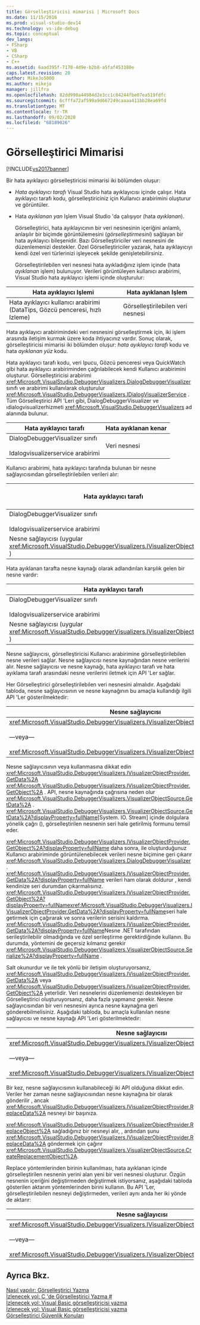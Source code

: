 ```yaml
---
title: Görselleştiricisi mimarisi | Microsoft Docs
ms.date: 11/15/2016
ms.prod: visual-studio-dev14
ms.technology: vs-ide-debug
ms.topic: conceptual
dev_langs:
- FSharp
- VB
- CSharp
- C++
ms.assetid: 6aad395f-7170-4d9e-b2b8-a5faf453380e
caps.latest.revision: 20
author: MikeJo5000
ms.author: mikejo
manager: jillfra
ms.openlocfilehash: 82dd990a44984d2e3cc1c84244fbe07ea519fdfc
ms.sourcegitcommit: 6cfffa72af599a9d667249caaaa411bb28ea69fd
ms.translationtype: MT
ms.contentlocale: tr-TR
ms.lasthandoff: 09/02/2020
ms.locfileid: "68189026"
---
```

# <a name="visualizer-architecture"></a>Görselleştirici Mimarisi
[!INCLUDE[vs2017banner](../includes/vs2017banner.md)]

Bir hata ayıklayıcı görselleştiricisi mimarisi iki bölümden oluşur:  
  
- *Hata ayıklayıcı tarafı* Visual Studio hata ayıklayıcısı içinde çalışır. Hata ayıklayıcı tarafı kodu, görselleştiriciniz için Kullanıcı arabirimini oluşturur ve görüntüler.  
  
- Hata *ayıklanan yan* Işlem Visual Studio 'da çalışıyor (hata *ayıklanan*).  
  
  Görselleştirici, hata ayıklayıcının bir veri nesnesinin içeriğini anlamlı, anlaşılır bir biçimde görüntülemesini (*görselleştirmesini*) sağlayan bir hata ayıklayıcı bileşenidir. Bazı Görselleştiriciler veri nesnesini de düzenlemenizi destekler. Özel Görselleştiriciler yazarak, hata ayıklayıcıyı kendi özel veri türlerinizi işleyecek şekilde genişletebilirsiniz.  
  
  Görselleştirilebilen veri nesnesi hata ayıkladığınız işlem içinde (hata *ayıklanan* işlem) bulunuyor. Verileri görüntüleyen kullanıcı arabirimi, Visual Studio hata ayıklayıcı işlemi içinde oluşturulur:  
  
|Hata ayıklayıcı Işlemi|Hata ayıklanan Işlem|  
|----------------------|----------------------|  
|Hata ayıklayıcı kullanıcı arabirimi (DataTips, Gözcü penceresi, hızlı Izleme)|Görselleştirilebilen veri nesnesi|  
  
 Hata ayıklayıcı arabirimindeki veri nesnesini görselleştirmek için, iki işlem arasında iletişim kurmak üzere koda ihtiyacınız vardır. Sonuç olarak, görselleştiricisi mimarisi iki bölümden oluşur: *hata ayıklayıcı tarafı* kodu ve hata *ayıklanan yüz* kodu.  
  
 Hata ayıklayıcı tarafı kodu, veri Ipucu, Gözcü penceresi veya QuickWatch gibi hata ayıklayıcı arabiriminden çağrılabilecek kendi Kullanıcı arabirimini oluşturur. Görselleştiricisi arabirimi <xref:Microsoft.VisualStudio.DebuggerVisualizers.DialogDebuggerVisualizer> sınıfı ve arabirimi kullanılarak oluşturulur <xref:Microsoft.VisualStudio.DebuggerVisualizers.IDialogVisualizerService> . Tüm Görselleştirici API 'Leri gibi, DialogDebuggerVisualizer ve ıdialogvisualizerhizmeti <xref:Microsoft.VisualStudio.DebuggerVisualizers> ad alanında bulunur.  
  
|Hata ayıklayıcı tarafı|Hata ayıklanan kenar|  
|-------------------|-------------------|  
|DialogDebuggerVisualizer sınıfı<br /><br /> Idalogvisualizerservice arabirimi|Veri nesnesi|  
  
 Kullanıcı arabirimi, hata ayıklayıcı tarafında bulunan bir nesne sağlayıcısından görselleştirilebilen verileri alır:  
  
|Hata ayıklayıcı tarafı|Hata ayıklanan kenar|  
|-------------------|-------------------|  
|DialogDebuggerVisualizer sınıfı<br /><br /> Idalogvisualizerservice arabirimi|Veri nesnesi|  
|Nesne sağlayıcısı (uygular <xref:Microsoft.VisualStudio.DebuggerVisualizers.IVisualizerObjectProvider> )||  
  
 Hata ayıklanan tarafta nesne kaynağı olarak adlandırılan karşılık gelen bir nesne vardır:  
  
|Hata ayıklayıcı tarafı|Hata ayıklanan kenar|  
|-------------------|-------------------|  
|DialogDebuggerVisualizer sınıfı<br /><br /> Idalogvisualizerservice arabirimi|Veri nesnesi|  
|Nesne sağlayıcısı (uygular <xref:Microsoft.VisualStudio.DebuggerVisualizers.IVisualizerObjectProvider> )|Nesne kaynağı (türetilen <xref:Microsoft.VisualStudio.DebuggerVisualizers.VisualizerObjectSource> )|  
  
 Nesne sağlayıcısı, görselleştiricisi Kullanıcı arabirimine görselleştirilebilen nesne verileri sağlar. Nesne sağlayıcısı nesne kaynağından nesne verilerini alır. Nesne sağlayıcısı ve nesne kaynağı, hata ayıklayıcı tarafı ve hata ayıklama tarafı arasındaki nesne verilerini iletmek için API 'Ler sağlar.  
  
 Her Görselleştirici görselleştirilebilen veri nesnesini almalıdır. Aşağıdaki tabloda, nesne sağlayıcısının ve nesne kaynağının bu amaçla kullandığı ilgili API 'Ler gösterilmektedir:  
  
|Nesne sağlayıcısı|Nesne kaynağı|  
|---------------------|-------------------|  
|<xref:Microsoft.VisualStudio.DebuggerVisualizers.IVisualizerObjectProvider.GetData%2A><br /><br /> —veya—<br /><br /> <xref:Microsoft.VisualStudio.DebuggerVisualizers.IVisualizerObjectProvider.GetObject%2A>|<xref:Microsoft.VisualStudio.DebuggerVisualizers.VisualizerObjectSource.GetData%2A>|  
  
 Nesne sağlayıcısının veya kullanmasına dikkat edin <xref:Microsoft.VisualStudio.DebuggerVisualizers.IVisualizerObjectProvider.GetData%2A> <xref:Microsoft.VisualStudio.DebuggerVisualizers.IVisualizerObjectProvider.GetObject%2A> . API, nesne kaynağında çağrısına neden olur <xref:Microsoft.VisualStudio.DebuggerVisualizers.VisualizerObjectSource.GetData%2A> . <xref:Microsoft.VisualStudio.DebuggerVisualizers.VisualizerObjectSource.GetData%2A?displayProperty=fullName>[System. IO. Stream] içinde dolgulara yönelik çağrı (<!-- TODO: review code entity reference <xref:assetId:///System.IO.Stream?qualifyHint=False&amp;autoUpgrade=True>  -->), görselleştirilen nesnenin seri hale getirilmiş formunu temsil eder.  
  
 <xref:Microsoft.VisualStudio.DebuggerVisualizers.IVisualizerObjectProvider.GetObject%2A?displayProperty=fullName> daha sonra, ile oluşturduğunuz Kullanıcı arabiriminde görüntülenebilecek verileri nesne biçimine geri çıkarır <xref:Microsoft.VisualStudio.DebuggerVisualizers.DialogDebuggerVisualizer> . <xref:Microsoft.VisualStudio.DebuggerVisualizers.IVisualizerObjectProvider.GetData%2A?displayProperty=fullName> verileri ham olarak doldurur <!-- TODO: review code entity reference <xref:assetId:///System.IO.Stream?qualifyHint=False&amp;autoUpgrade=True>  -->, kendi kendinize seri durumdan çıkarmalısınız. <xref:Microsoft.VisualStudio.DebuggerVisualizers.IVisualizerObjectProvider.GetObject%2A?displayProperty=fullName><xref:Microsoft.VisualStudio.DebuggerVisualizers.IVisualizerObjectProvider.GetData%2A?displayProperty=fullName>seri hale getirmek için çağırarak <!-- TODO: review code entity reference <xref:assetId:///System.IO.Stream?qualifyHint=False&amp;autoUpgrade=True>  -->ve sonra verilerin serisini kaldırma. <xref:Microsoft.VisualStudio.DebuggerVisualizers.IVisualizerObjectProvider.GetData%2A?displayProperty=fullName>Nesne .NET tarafından serileştirilebilir olmadığında ve özel serileştirme gerektirdiğinde kullanın. Bu durumda, yöntemini de geçersiz kılmanız gerekir <xref:Microsoft.VisualStudio.DebuggerVisualizers.VisualizerObjectSource.Serialize%2A?displayProperty=fullName> .  
  
 Salt okunurdur ve ile tek yönlü bir iletişim oluşturuyorsanız, <xref:Microsoft.VisualStudio.DebuggerVisualizers.IVisualizerObjectProvider.GetData%2A> veya <xref:Microsoft.VisualStudio.DebuggerVisualizers.IVisualizerObjectProvider.GetObject%2A> yeterlidir. Veri nesnelerini düzenlemenizi destekleyen bir Görselleştirici oluşturuyorsanız, daha fazla yapmanız gerekir. Nesne sağlayıcısından bir veri nesnesini ayrıca nesne kaynağına geri gönderebilmelisiniz. Aşağıdaki tabloda, bu amaçla kullanılan nesne sağlayıcısı ve nesne kaynağı API 'Leri gösterilmektedir:  
  
|Nesne sağlayıcısı|Nesne kaynağı|  
|---------------------|-------------------|  
|<xref:Microsoft.VisualStudio.DebuggerVisualizers.IVisualizerObjectProvider.ReplaceData%2A><br /><br /> —veya—<br /><br /> <xref:Microsoft.VisualStudio.DebuggerVisualizers.IVisualizerObjectProvider.ReplaceObject%2A>|<xref:Microsoft.VisualStudio.DebuggerVisualizers.VisualizerObjectSource.CreateReplacementObject%2A>|  
  
 Bir kez, nesne sağlayıcısının kullanabileceği iki API olduğuna dikkat edin. Veriler her zaman nesne sağlayıcısından nesne kaynağına bir olarak gönderilir <!-- TODO: review code entity reference <xref:assetId:///System.IO.Stream?qualifyHint=False&amp;autoUpgrade=True>  -->, ancak <xref:Microsoft.VisualStudio.DebuggerVisualizers.IVisualizerObjectProvider.ReplaceData%2A> nesneyi bir <!-- TODO: review code entity reference <xref:assetId:///System.IO.Stream?qualifyHint=False&amp;autoUpgrade=True>  --> başınıza.  
  
 <xref:Microsoft.VisualStudio.DebuggerVisualizers.IVisualizerObjectProvider.ReplaceObject%2A> sağladığınız bir nesneyi alır, <!-- TODO: review code entity reference <xref:assetId:///System.IO.Stream?qualifyHint=False&amp;autoUpgrade=True>  -->, ardından şunu <xref:Microsoft.VisualStudio.DebuggerVisualizers.IVisualizerObjectProvider.ReplaceData%2A> göndermek için çağırır <!-- TODO: review code entity reference <xref:assetId:///System.IO.Stream?qualifyHint=False&amp;autoUpgrade=True>  --> <xref:Microsoft.VisualStudio.DebuggerVisualizers.VisualizerObjectSource.CreateReplacementObject%2A>.  
  
 Replace yöntemlerinden birinin kullanılması, hata ayıklanan içinde görselleştirilen nesnenin yerini alan yeni bir veri nesnesi oluşturur. Özgün nesnenin içeriğini değiştirmeden değiştirmek istiyorsanız, aşağıdaki tabloda gösterilen aktarım yöntemlerinden birini kullanın. Bu API 'Ler, görselleştirilebilen nesneyi değiştirmeden, verileri aynı anda her iki yönde de aktarır:  
  
|Nesne sağlayıcısı|Nesne kaynağı|  
|---------------------|-------------------|  
|<xref:Microsoft.VisualStudio.DebuggerVisualizers.IVisualizerObjectProvider.TransferData%2A><br /><br /> —veya—<br /><br /> <xref:Microsoft.VisualStudio.DebuggerVisualizers.IVisualizerObjectProvider.TransferObject%2A>|<xref:Microsoft.VisualStudio.DebuggerVisualizers.VisualizerObjectSource.TransferData%2A>|  
  
## <a name="see-also"></a>Ayrıca Bkz.  
 [Nasıl yapılır: Görselleştirici Yazma](../debugger/how-to-write-a-visualizer.md)   
 [İzlenecek yol: C 'de Görselleştirici Yazma #](../debugger/walkthrough-writing-a-visualizer-in-csharp.md)   
 [İzlenecek yol: Visual Basic görselleştiricisi yazma](../debugger/walkthrough-writing-a-visualizer-in-visual-basic.md)   
 [İzlenecek yol: Visual Basic görselleştiricisi yazma](../debugger/walkthrough-writing-a-visualizer-in-visual-basic.md)   
 [Görselleştirici Güvenlik Konuları](../debugger/visualizer-security-considerations.md)
